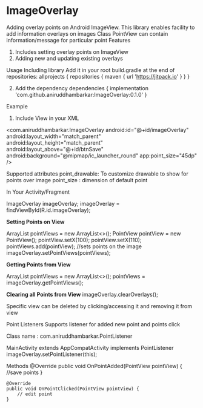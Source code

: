 # ImageOverlay
Adding overlay points on Android ImageView. This library enables facility to add information overlays on images
Class PointView can contain information/message for particular point 
Features
1. Includes setting overlay points on ImageView
2. Adding new and updating existing overlays

Usage
Including library 
Add it in your root build.gradle at the end of repositories:
	allprojects {
		repositories {
			maven { url 'https://jitpack.io' }
		}
	}

2. Add the dependency
	dependencies {
	        implementation 'com.github.aniruddhambarkar:ImageOverlay:0.1.0'
	}

Example
1.  Include View in your XML

<com.aniruddhambarkar.ImageOverlay
        android:id="@+id/imageOverlay"
        android:layout_width="match_parent"
        android:layout_height="match_parent"
        android:layout_above="@+id/btnSave"
        android:background="@mipmap/ic_launcher_round"
        app:point_size="45dp" />
        
 Supported attributes
 point_drawable: To customize drawable to show for points over image
 point_size : dimension of default point
 
 In Your Activity/Fragment
 
 ImageOverlay imageOverlay;
 imageOverlay = findViewById(R.id.imageOverlay);
 
 <b>Setting Points on View</b>
 
  ArrayList<PointView> pointViews = new ArrayList<>();
        PointView pointView = new PointView();
        pointView.setX(100);
        pointView.setX(110);
        pointViews.add(pointView);
 //sets points on the image
 imageOverlay.setPointViews(pointViews);
 
 <b>Getting Points from View</b>
 
 ArrayList<PointView> pointViews = new ArrayList<>();
 pointViews = imageOverlay.getPointViews();
 
 <b>Clearing all Points from View</b>
 imageOverlay.clearOverlays();
 
 Specific view can be deleted by clicking/accessing it and removing it from view
 
 Point Listeners
Supports listener for added new point and points click
 
 Class name : com.aniruddhambarkar.PointListener
 
 MainActivity extends AppCompatActivity implements PointListener 
 imageOverlay.setPointListener(this);
 
 Methods
  @Override
    public void OnPointAdded(PointView pointView) {
		//save points
    }

    @Override
    public void OnPointClicked(PointView pointView) {
		// edit point
    }
 

